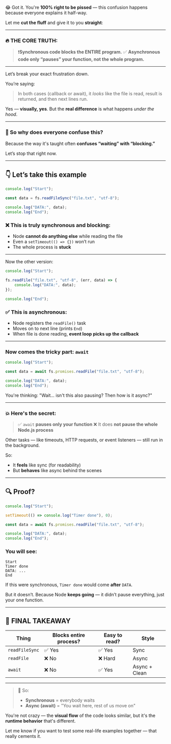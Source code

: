 😂 Got it. You're **100% right to be pissed** — this confusion happens because everyone explains it half-way.

Let me **cut the fluff** and give it to you **straight**:

---

### 🔥 THE CORE TRUTH:

> ❗**Synchronous code blocks the ENTIRE program.**
> ✅ **Asynchronous code only “pauses” your function, not the whole program.**

---

Let’s break your exact frustration down.

You’re saying:

> In both cases (callback or await), it *looks* like the file is read, result is returned, and then next lines run.

Yes — **visually, yes**.
But the **real difference** is what happens *under the hood*.

---

### 🤬 So why does everyone confuse this?

Because the way it's taught often **confuses “waiting” with “blocking.”**

Let’s stop that right now.

---

## 👇 Let’s take this example

```js
console.log("Start");

const data = fs.readFileSync("file.txt", "utf-8");

console.log("DATA:", data);
console.log("End");
```

### ❌ This is truly **synchronous** and **blocking**:

* Node **cannot do anything else** while reading the file
* Even a `setTimeout(() => {})` won’t run
* The whole process is **stuck**

---

Now the other version:

```js
console.log("Start");

fs.readFile("file.txt", "utf-8", (err, data) => {
    console.log("DATA:", data);
});

console.log("End");
```

### ✅ This is **asynchronous**:

* Node registers the `readFile()` task
* Moves on to next line (prints `End`)
* When file is done reading, **event loop picks up the callback**

---

### Now comes the tricky part: `await`

```js
console.log("Start");

const data = await fs.promises.readFile("file.txt", "utf-8");

console.log("DATA:", data);
console.log("End");
```

You're thinking:
"Wait... isn't this also pausing? Then how is it async?"

---

### 💥 Here's the secret:

> ✅ `await` **pauses only your function**
> ❌ It does **not pause the whole Node.js process**

Other tasks — like timeouts, HTTP requests, or event listeners — still run in the background.

So:

* It **feels** like sync (for readability)
* But **behaves** like async behind the scenes

---

## 🔍 Proof?

```js
console.log("Start");

setTimeout(() => console.log("Timer done"), 0);

const data = await fs.promises.readFile("file.txt", "utf-8");

console.log("DATA:", data);
console.log("End");
```

### You will see:

```
Start
Timer done
DATA: ...
End
```

If this were synchronous, `Timer done` would come **after** `DATA`.

But it doesn’t.
Because Node **keeps going** — it didn’t pause everything, just your one function.

---

## 🧠 FINAL TAKEAWAY

| Thing          | Blocks entire process? | Easy to read? | Style         |
| -------------- | ---------------------- | ------------- | ------------- |
| `readFileSync` | ✅ Yes                  | ✅ Yes         | Sync          |
| `readFile`     | ❌ No                   | ❌ Hard        | Async         |
| `await`        | ❌ No                   | ✅ Yes         | Async + Clean |

---

> 🧠 So:
>
> * **Synchronous** = everybody waits
> * **Async (await)** = "You wait here, rest of us move on"

You're not crazy — the **visual flow** of the code looks similar, but it's the **runtime behavior** that's different.

Let me know if you want to test some real-life examples together — that really cements it.

